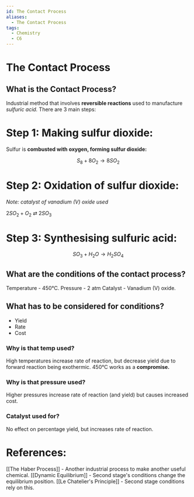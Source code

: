 ```yaml
---
id: The Contact Process
aliases:
  - The Contact Process
tags:
  - Chemistry
  - C6
---
```


# The Contact Process

## What is the Contact Process?

Industrial method that involves **reversible reactions** used to manufacture *sulfuric acid.* There are 3 main steps:

# Step 1: Making sulfur dioxide:

Sulfur is **combusted with oxygen, forming sulfur dioxide:** 

$$S_8+8O_2 \rightarrow 8SO_2$$

# Step 2: Oxidation of sulfur dioxide:

*Note: catalyst of vanadium (V) oxide used* 

$2SO_2 + O_2$ ⇄ $2SO_3$

# Step 3: Synthesising sulfuric acid:

$$SO_3 + H_2O \rightarrow H_2SO_4$$

## What are the conditions of the contact process?

Temperature - 450°C.
Pressure - 2 atm
Catalyst - Vanadium (V) oxide.

## What has to be considered for conditions?

- Yield 
- Rate 
- Cost

### Why is that temp used?

High temperatures increase rate of reaction, but decrease yield due to forward reaction being exothermic. 450°C works as a **compromise.** 

### Why is that pressure used?

Higher pressures increase rate of reaction (and yield) but causes increased cost.

### Catalyst used for?

No effect on percentage yield, but increases rate of reaction.

# References:

[[The Haber Process]] - Another industrial process to make another useful chemical.
[[Dynamic Equilibrium]] - Second stage's conditions change the equilibrium position.
[[Le Chatelier's Principle]] - Second stage conditions rely on this.
